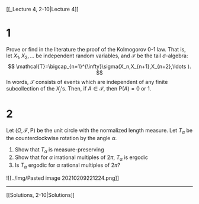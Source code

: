 [[_Lecture 4, 2-10|Lecture 4]]

# 1

Prove or find in the literature the proof of the Kolmogorov 0-1 law. That is, let $X_1,X_2,\ldots$ be independent random variables, and $\mathcal{T}$ be the tail $\sigma$-algebra:
$$
\mathcal{T}=\bigcap_{n=1}^{\infty}\sigma(X_n,X_{n+1},X_{n+2},\ldots ).
$$
In words, $\mathcal{T}$ consists of events which are independent of any finite subcollection of the $X_j$'s. Then, if $A\in \mathcal{T}$, then $\mathsf{P}(A)=0$ or $1$.

# 2

Let $(\Omega,\mathcal{F},\mathsf{P})$ be the unit circle with the normalized length measure. Let $T_\alpha$ be the counterclockwise rotation by the angle $\alpha$. 
1. Show that $T_\alpha$ is measure-preserving
2. Show that for $\alpha$ irrational multiples of $2\pi$, $T_\alpha$ is ergodic
3. Is $T_\alpha$ ergodic for $\alpha$ rational multiples of $2\pi$?

![[../img/Pasted image 20210209221224.png]]

---

[[Solutions, 2-10|Solutions]]